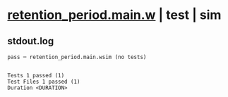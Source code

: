 # [retention_period.main.w](../../../../../../examples/tests/sdk_tests/queue/retention_period.main.w) | test | sim

## stdout.log
```log
pass ─ retention_period.main.wsim (no tests)
 
 
Tests 1 passed (1)
Test Files 1 passed (1)
Duration <DURATION>
```

